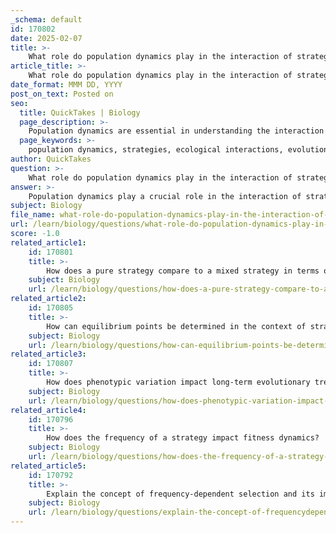 ```yaml
---
_schema: default
id: 170802
date: 2025-02-07
title: >-
    What role do population dynamics play in the interaction of strategies?
article_title: >-
    What role do population dynamics play in the interaction of strategies?
date_format: MMM DD, YYYY
post_on_text: Posted on
seo:
  title: QuickTakes | Biology
  page_description: >-
    Population dynamics are essential in understanding the interaction and evolution of strategies within ecosystems, affecting competition, resource allocation, and overall species survival.
  page_keywords: >-
    population dynamics, strategies, ecological interactions, evolutionary biology, cyclical dynamics, frequency-dependent selection, payoff matrix, metapopulation dynamics, equilibrium frequency, behavioral ecology, conservation biology, resource management
author: QuickTakes
question: >-
    What role do population dynamics play in the interaction of strategies?
answer: >-
    Population dynamics play a crucial role in the interaction of strategies within ecological and evolutionary contexts. Here are several key aspects of how population dynamics influence these interactions:\n\n1. **Cyclical Dynamics**: Population dynamics often exhibit cyclical patterns where the increase of one strategy can lead to the decline of another. For example, if a particular strategy (e.g., a foraging method) becomes prevalent, it may initially provide a fitness advantage. However, as the population of individuals employing that strategy grows, resources may become scarce, leading to a decline in that strategy's success. This cyclical nature can result in an equilibrium frequency, where the fitness levels of competing strategies stabilize and become equal.\n\n2. **Frequency-Dependent Selection**: The fitness of a phenotype can be influenced by its frequency relative to others in the population. For instance, in a population of hawks and doves, if hawks become overly prevalent, doves may gain an advantage due to the reduced competition for resources. This dynamic illustrates how population composition can directly affect the success of different strategies, leading to shifts in strategy adoption over time.\n\n3. **Payoff Matrix and Fitness Calculations**: The interactions between different strategies can be modeled using a payoff matrix, which quantifies the fitness outcomes based on the frequency of each strategy. Changes in the population's strategy composition can lead to changes in the payoffs, thereby influencing the overall fitness dynamics. For example, if a strategy becomes too common, it may face diminishing returns, prompting individuals to switch to alternative strategies.\n\n4. **Metapopulation Dynamics**: In metapopulation structures, where populations are separated but interact through migration, the strategies that individuals adopt can be influenced by the demographic and ecological characteristics of their local environment. This interaction can lead to diverse strategies being maintained across different populations, as local conditions may favor different approaches.\n\n5. **Equilibrium Frequency**: The concept of equilibrium frequency is essential in understanding how strategies interact over time. It represents the point at which the fitness levels of competing strategies are equal, highlighting the importance of relative fitness in evolutionary strategies. This equilibrium can shift based on environmental changes, resource availability, and the introduction of new strategies.\n\n6. **Real-World Applications**: Understanding population dynamics and strategy interactions has practical implications in various fields, including conservation biology and resource management. By applying these concepts, researchers can predict how changes in population structure or environmental conditions may influence the success of different strategies, ultimately aiding in the development of effective management strategies.\n\nIn summary, population dynamics are fundamental to understanding the evolution and interaction of strategies in behavioral ecology. By integrating concepts from game theory and considering ecological factors, researchers can gain valuable insights into how behaviors adapt and change over time, influencing the fitness and survival of species within their environments.
subject: Biology
file_name: what-role-do-population-dynamics-play-in-the-interaction-of-strategies.md
url: /learn/biology/questions/what-role-do-population-dynamics-play-in-the-interaction-of-strategies
score: -1.0
related_article1:
    id: 170801
    title: >-
        How does a pure strategy compare to a mixed strategy in terms of consistency and outcomes?
    subject: Biology
    url: /learn/biology/questions/how-does-a-pure-strategy-compare-to-a-mixed-strategy-in-terms-of-consistency-and-outcomes
related_article2:
    id: 170805
    title: >-
        How can equilibrium points be determined in the context of strategy success?
    subject: Biology
    url: /learn/biology/questions/how-can-equilibrium-points-be-determined-in-the-context-of-strategy-success
related_article3:
    id: 170807
    title: >-
        How does phenotypic variation impact long-term evolutionary trends?
    subject: Biology
    url: /learn/biology/questions/how-does-phenotypic-variation-impact-longterm-evolutionary-trends
related_article4:
    id: 170796
    title: >-
        How does the frequency of a strategy impact fitness dynamics?
    subject: Biology
    url: /learn/biology/questions/how-does-the-frequency-of-a-strategy-impact-fitness-dynamics
related_article5:
    id: 170792
    title: >-
        Explain the concept of frequency-dependent selection and its importance in evolutionary biology.
    subject: Biology
    url: /learn/biology/questions/explain-the-concept-of-frequencydependent-selection-and-its-importance-in-evolutionary-biology
---
```


&nbsp;